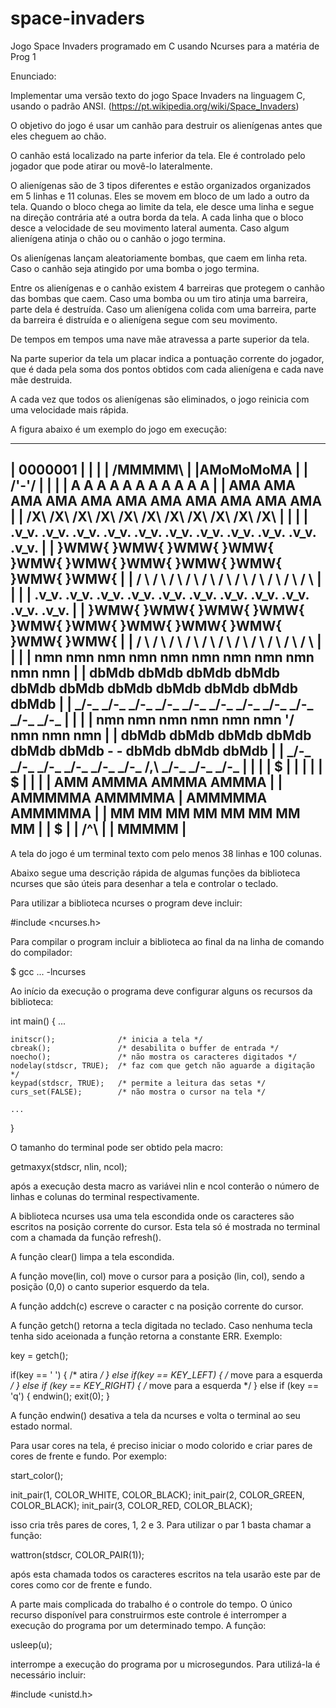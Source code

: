 # space-invaders
Jogo Space Invaders programado em C usando Ncurses para a matéria de Prog 1

Enunciado: 

Implementar uma versão texto do jogo Space Invaders na linguagem C,
usando o padrão ANSI. (https://pt.wikipedia.org/wiki/Space_Invaders)


O objetivo do jogo é usar um canhão para destruir os alienígenas antes
que eles cheguem ao chão.


O canhão está localizado na parte inferior da tela. Ele é controlado
pelo jogador que pode atirar ou movê-lo lateralmente.


O alienígenas são de 3 tipos diferentes e estão organizados
organizados em 5 linhas e 11 colunas. Eles se movem em bloco de um
lado a outro da tela. Quando o bloco chega ao limite da tela, ele
desce uma linha e segue na direção contrária até a outra borda da
tela. A cada linha que o bloco desce a velocidade de seu movimento
lateral aumenta. Caso algum alienígena atinja o chão ou o canhão o
jogo termina.


Os alienígenas lançam aleatoriamente bombas, que caem em linha
reta. Caso o canhão seja atingido por uma bomba o jogo termina.


Entre os alienígenas e o canhão existem 4 barreiras que protegem o
canhão das bombas que caem. Caso uma bomba ou um tiro atinja uma
barreira, parte dela é destruída. Caso um alienígena colida com uma
barreira, parte da barreira é distruída e o alienígena segue com seu
movimento.


De tempos em tempos uma nave mãe atravessa a parte superior da tela.


Na parte superior da tela um placar indica a pontuação corrente do
jogador, que é dada pela soma dos pontos obtidos com cada alienígena e
cada nave mãe destruida.


A cada vez que todos os alienígenas são eliminados, o jogo reinicia
com uma velocidade mais rápida.


A figura abaixo é um exemplo do jogo em execução:

----------------------------------------------------------------------------------------------------
|                                            0000001                                               |
|                                                                                                  |
| /MMMMM\                                                                                          |
|AMoMoMoMA                                                                                         |
| \/'-'\/                                                                                          |
|                                                                                                  |
|     A      A      A      A      A      A      A      A      A      A      A                      |
|    AMA    AMA    AMA    AMA    AMA    AMA    AMA    AMA    AMA    AMA    AMA                     |
|    /X\    /X\    /X\    /X\    /X\    /X\    /X\    /X\    /X\    /X\    /X\                     |
|                                                                                                  |
|   .v_v.  .v_v.  .v_v.  .v_v.  .v_v.  .v_v.  .v_v.  .v_v.  .v_v.  .v_v.  .v_v.                    |
|   }WMW{  }WMW{  }WMW{  }WMW{  }WMW{  }WMW{  }WMW{  }WMW{  }WMW{  }WMW{  }WMW{                    |
|    / \    / \    / \    / \    / \    / \    / \    / \    / \    / \    / \                     |
|                                                                                                  |
|   .v_v.  .v_v.  .v_v.  .v_v.  .v_v.  .v_v.  .v_v.  .v_v.  .v_v.  .v_v.  .v_v.                    |
|   }WMW{  }WMW{  }WMW{  }WMW{  }WMW{  }WMW{  }WMW{  }WMW{  }WMW{  }WMW{  }WMW{                    |
|    / \    / \    / \    / \    / \    / \    / \    / \    / \    / \    / \                     |
|                                                                                                  |
|    nmn    nmn    nmn    nmn    nmn    nmn    nmn    nmn    nmn    nmn    nmn                     |
|   dbMdb  dbMdb  dbMdb  dbMdb  dbMdb  dbMdb  dbMdb  dbMdb  dbMdb  dbMdb  dbMdb                    |
|   _/-\_  _/-\_  _/-\_  _/-\_  _/-\_  _/-\_  _/-\_  _/-\_  _/-\_  _/-\_  _/-\_                    |
|                                                                                                  |
|    nmn    nmn    nmn    nmn    nmn    nmn    \'/           nmn    nmn    nmn                     |
|   dbMdb  dbMdb  dbMdb  dbMdb  dbMdb  dbMdb  -   -         dbMdb  dbMdb  dbMdb                    |
|   _/-\_  _/-\_  _/-\_  _/-\_  _/-\_  _/-\_   /,\          _/-\_  _/-\_  _/-\_                    |
|                                                                                                  |
|                                        $                                                         |
|                                             |                                                    |
|                    $                                                                             |
|                                                                                                  |
|               AMM                  AMMMA                AMMMA                AMMMA               |
|              AMMMMMA              AMMMMMA      |       AMMMMMA              AMMMMMA              |
|              MM   MM              MM   MM              MM   MM              MM   MM              |
|                       $                                                                          |
|                                               /^\                                                |
|                                              MMMMM                                               |
----------------------------------------------------------------------------------------------------


A tela do jogo é um terminal texto com pelo menos 38 linhas e 100
colunas.


Abaixo segue uma descrição rápida de algumas funções da biblioteca
ncurses que são úteis para desenhar a tela e controlar o teclado.


Para utilizar a biblioteca ncurses o program deve incluir:

  #include <ncurses.h>


Para compilar o program incluir a biblioteca ao final da na linha de
comando do compilador:

  $ gcc ... -lncurses


Ao início da execução o programa deve configurar alguns os recursos da
biblioteca:

  int main() {
    ...
  
    initscr();              /* inicia a tela */
    cbreak();               /* desabilita o buffer de entrada */
    noecho();               /* não mostra os caracteres digitados */
    nodelay(stdscr, TRUE);  /* faz com que getch não aguarde a digitação */
    keypad(stdscr, TRUE);   /* permite a leitura das setas */
    curs_set(FALSE);        /* não mostra o cursor na tela */
  
    ...
  }


O tamanho do terminal pode ser obtido pela macro:

  getmaxyx(stdscr, nlin, ncol);

após a execução desta macro as variávei nlin e ncol conterão o número
de linhas e colunas do terminal respectivamente.


A biblioteca ncurses usa uma tela escondida onde os caracteres são
escritos na posição corrente do cursor. Esta tela só é mostrada no
terminal com a chamada da função refresh().


A função clear() limpa a tela escondida.


A função move(lin, col) move o cursor para a posição (lin, col), sendo
a posição (0,0) o canto superior esquerdo da tela.


A função addch(c) escreve o caracter c na posição corrente do cursor.


A função getch() retorna a tecla digitada no teclado. Caso nenhuma
tecla tenha sido aceionada a função retorna a constante ERR. Exemplo:

  key = getch();
  
  if(key == ' ') {
    /* atira */
  }
  else
  if(key == KEY_LEFT) {
    /* move para a esquerda */
  }
  else if (key == KEY_RIGHT) {
    /* move para a esquerda */
  }
  else if (key == 'q') {
    endwin();
    exit(0);
  }


A função endwin() desativa a tela da ncurses e volta o terminal ao seu
estado normal.


Para usar cores na tela, é preciso iniciar o modo colorido e criar
pares de cores de frente e fundo. Por exemplo:

  start_color();

  init_pair(1, COLOR_WHITE, COLOR_BLACK);
  init_pair(2, COLOR_GREEN, COLOR_BLACK);
  init_pair(3, COLOR_RED, COLOR_BLACK);

isso cria três pares de cores, 1, 2 e 3. Para utilizar o par 1 basta
chamar a função:

  wattron(stdscr, COLOR_PAIR(1));

após esta chamada todos os caracteres escritos na tela usarão este par
de cores como cor de frente e fundo.


A parte mais complicada do trabalho é o controle do tempo. O único
recurso disponível para construirmos este controle é interromper a
execução do programa por um determinado tempo. A função:

  usleep(u);

interrompe a execução do programa por u microsegundos. Para utilizá-la
é necessário incluir:

  #include <unistd.h>

